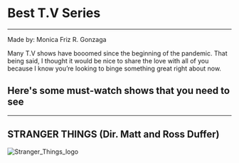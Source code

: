 # Best T.V Series 
---
Made by: Monica Friz R. Gonzaga

Many T.V shows have booomed since the beginning of the pandemic. That being said, I thought it would be nice to share the love with all of you because I know you’re looking to binge something great right about now. 

Here's some must-watch shows that you need to see
---
---
## **STRANGER THINGS** (Dir. Matt and Ross Duffer)
![Stranger_Things_logo](https://user-images.githubusercontent.com/102715141/161916747-6391d22e-cb30-4884-a77d-c9f37348a869.png)

